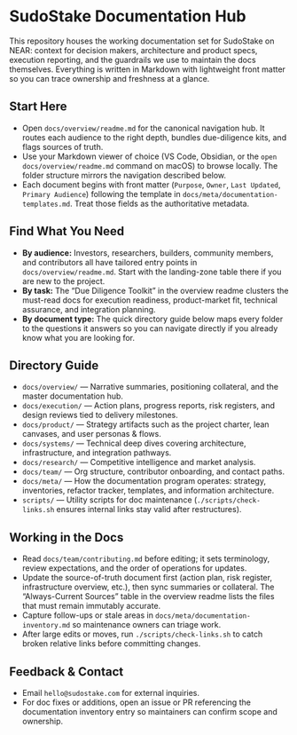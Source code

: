# SudoStake Documentation Hub

This repository houses the working documentation set for SudoStake on NEAR: context for decision makers, architecture and product specs, execution reporting, and the guardrails we use to maintain the docs themselves. Everything is written in Markdown with lightweight front matter so you can trace ownership and freshness at a glance.

## Start Here
- Open `docs/overview/readme.md` for the canonical navigation hub. It routes each audience to the right depth, bundles due-diligence kits, and flags sources of truth.
- Use your Markdown viewer of choice (VS Code, Obsidian, or the `open docs/overview/readme.md` command on macOS) to browse locally. The folder structure mirrors the navigation described below.
- Each document begins with front matter (`Purpose`, `Owner`, `Last Updated`, `Primary Audience`) following the template in `docs/meta/documentation-templates.md`. Treat those fields as the authoritative metadata.

## Find What You Need
- **By audience:** Investors, researchers, builders, community members, and contributors all have tailored entry points in `docs/overview/readme.md`. Start with the landing-zone table there if you are new to the project.
- **By task:** The “Due Diligence Toolkit” in the overview readme clusters the must-read docs for execution readiness, product-market fit, technical assurance, and integration planning.
- **By document type:** The quick directory guide below maps every folder to the questions it answers so you can navigate directly if you already know what you are looking for.

## Directory Guide
- `docs/overview/` — Narrative summaries, positioning collateral, and the master documentation hub.
- `docs/execution/` — Action plans, progress reports, risk registers, and design reviews tied to delivery milestones.
- `docs/product/` — Strategy artifacts such as the project charter, lean canvases, and user personas & flows.
- `docs/systems/` — Technical deep dives covering architecture, infrastructure, and integration pathways.
- `docs/research/` — Competitive intelligence and market analysis.
- `docs/team/` — Org structure, contributor onboarding, and contact paths.
- `docs/meta/` — How the documentation program operates: strategy, inventories, refactor tracker, templates, and information architecture.
- `scripts/` — Utility scripts for doc maintenance (`./scripts/check-links.sh` ensures internal links stay valid after restructures).

## Working in the Docs
- Read `docs/team/contributing.md` before editing; it sets terminology, review expectations, and the order of operations for updates.
- Update the source-of-truth document first (action plan, risk register, infrastructure overview, etc.), then sync summaries or collateral. The “Always-Current Sources” table in the overview readme lists the files that must remain immutably accurate.
- Capture follow-ups or stale areas in `docs/meta/documentation-inventory.md` so maintenance owners can triage work.
- After large edits or moves, run `./scripts/check-links.sh` to catch broken relative links before committing changes.

## Feedback & Contact
- Email `hello@sudostake.com` for external inquiries.
- For doc fixes or additions, open an issue or PR referencing the documentation inventory entry so maintainers can confirm scope and ownership.

